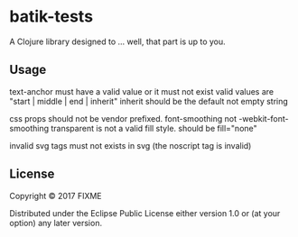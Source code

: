 # batik-tests

A Clojure library designed to ... well, that part is up to you.

## Usage

text-anchor must have a valid value or it must not exist
  valid values are "start | middle | end | inherit"
  inherit should be the default not empty string

css props should not be vendor prefixed. font-smoothing not -webkit-font-smoothing
  transparent is not a valid fill style. should be fill="none"


invalid svg tags must not exists in svg (the noscript tag is invalid)

## License

Copyright © 2017 FIXME

Distributed under the Eclipse Public License either version 1.0 or (at
your option) any later version.
